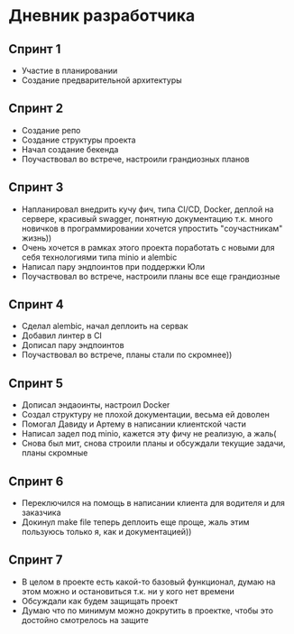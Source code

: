 # Дневник разработчика

## Спринт 1
- Участие в планировании 
- Создание предварительной архитектуры

## Спринт 2
- Создание репо
- Создание структуры проекта
- Начал создание бекенда
- Поучаствовал во встрече, настроили грандиозных планов

## Спринт 3
- Напланировал внедрить кучу фич, типа CI/CD, Docker, деплой на сервере, красивый swagger, понятную документацию т.к. много новичков в программировании хочется упростить "соучастникам" жизнь))
- Очень хочется в рамках этого проекта поработать с новыми для себя технологиями типа minio и alembic
- Написал пару эндпоинтов при поддержки Юли
- Поучаствовал во встрече, настроили планы все еще грандиозные
  
## Спринт 4
- Сделал alembic, начал деплоить на сервак
- Добавил линтер в CI
- Дописал пару эндпоинтов
- Поучаствовал во встрече, планы стали по скромнее))
  
## Спринт 5
- Дописал эндаоинты, настроил Docker
- Создал структуру не плохой документации, весьма ей доволен
- Помогал Давиду и Артему в написании клиентской части
- Написал задел под minio, кажется эту фичу не реализую, а жаль(
- Снова был мит, снова строили планы и обсуждали текущие задачи, планы скромные
   
## Спринт 6
- Переключился на помощь в написании клиента для водителя и для заказчика
- Докинул make file теперь деплоить еще проще, жаль этим пользуюсь только я, как и документацией))
   
## Спринт 7
- В целом в проекте есть какой-то базовый функционал, думаю на этом можно и остановиться т.к. ни у кого нет времени
- Обсуждали как будем защищать проект
- Думаю что по минимум можно докрутить в проектке, чтобы это достойно смотрелось на защите
